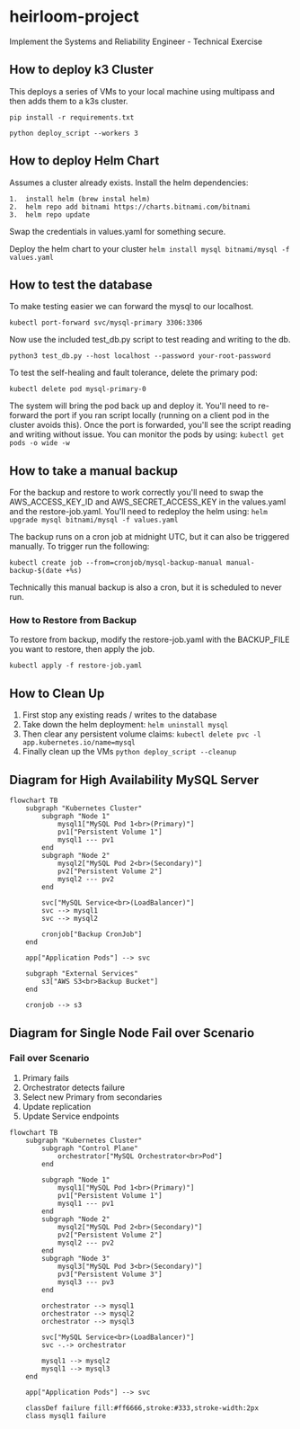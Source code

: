 # heirloom-project
Implement the Systems and Reliability Engineer - Technical Exercise

## How to deploy k3 Cluster

This deploys a series of VMs to your local machine using multipass and then adds them to a k3s cluster.

`pip install -r requirements.txt`

`python deploy_script --workers 3`


## How to deploy Helm Chart

Assumes a cluster already exists.
Install the helm dependencies:

    1.  install helm (brew instal helm)
    2.  helm repo add bitnami https://charts.bitnami.com/bitnami
    3.  helm repo update

Swap the credentials in values.yaml for something secure.

Deploy the helm chart to your cluster
`helm install mysql bitnami/mysql -f values.yaml`

## How to test the database
To make testing easier we can forward the mysql to our localhost.

```shell
kubectl port-forward svc/mysql-primary 3306:3306
```

Now use the included test_db.py script to test reading and writing to the db.
```shell
python3 test_db.py --host localhost --password your-root-password
```

To test the self-healing and fault tolerance, delete the primary pod:
```shell
kubectl delete pod mysql-primary-0
```

The system will bring the pod back up and deploy it. You'll need to re-forward the port if you ran 
script locally (running on a client pod in the cluster avoids this). 
Once the port is forwarded, you'll see the script reading and writing without issue.
You can monitor the pods by using: `kubectl get pods -o wide -w`

## How to take a manual backup 
For the backup and restore to work correctly you'll need to swap the AWS_ACCESS_KEY_ID and AWS_SECRET_ACCESS_KEY 
in the values.yaml and the restore-job.yaml. You'll need to redeploy the helm using:
`helm upgrade mysql bitnami/mysql -f values.yaml`

The backup runs on a cron job at midnight UTC, but it can also be triggered manually. 
To trigger run the following:
```shell
kubectl create job --from=cronjob/mysql-backup-manual manual-backup-$(date +%s)
```
Technically this manual backup is also a cron, but it is scheduled to never run.

### How to Restore from Backup

To restore from backup, modify the restore-job.yaml with the BACKUP_FILE you want to restore, then apply the job.

```shell
kubectl apply -f restore-job.yaml
```

## How to Clean Up
1. First stop any existing reads / writes to the database
2. Take down the helm deployment: 
`helm uninstall mysql`
3. Then clear any persistent volume claims: `kubectl delete pvc -l app.kubernetes.io/name=mysql`
4. Finally clean up the VMs `python deploy_script --cleanup`


## Diagram for High Availability MySQL Server
```mermaid
flowchart TB
    subgraph "Kubernetes Cluster"
        subgraph "Node 1"
            mysql1["MySQL Pod 1<br>(Primary)"]
            pv1["Persistent Volume 1"]
            mysql1 --- pv1
        end
        subgraph "Node 2"
            mysql2["MySQL Pod 2<br>(Secondary)"]
            pv2["Persistent Volume 2"]
            mysql2 --- pv2
        end

        svc["MySQL Service<br>(LoadBalancer)"]
        svc --> mysql1
        svc --> mysql2

        cronjob["Backup CronJob"]
    end

    app["Application Pods"] --> svc

    subgraph "External Services"
        s3["AWS S3<br>Backup Bucket"]
    end

    cronjob --> s3
```

## Diagram for Single Node Fail over Scenario

### Fail over Scenario

1. Primary fails
2. Orchestrator detects failure
3. Select new Primary from secondaries
4. Update replication
5. Update Service endpoints


```mermaid
flowchart TB
    subgraph "Kubernetes Cluster"
        subgraph "Control Plane"
            orchestrator["MySQL Orchestrator<br>Pod"]
        end

        subgraph "Node 1"
            mysql1["MySQL Pod 1<br>(Primary)"]
            pv1["Persistent Volume 1"]
            mysql1 --- pv1
        end
        subgraph "Node 2"
            mysql2["MySQL Pod 2<br>(Secondary)"]
            pv2["Persistent Volume 2"]
            mysql2 --- pv2
        end
        subgraph "Node 3"
            mysql3["MySQL Pod 3<br>(Secondary)"]
            pv3["Persistent Volume 3"]
            mysql3 --- pv3
        end

        orchestrator --> mysql1
        orchestrator --> mysql2
        orchestrator --> mysql3

        svc["MySQL Service<br>(LoadBalancer)"]
        svc -.-> orchestrator

        mysql1 --> mysql2
        mysql1 --> mysql3
    end

    app["Application Pods"] --> svc

    classDef failure fill:#ff6666,stroke:#333,stroke-width:2px
    class mysql1 failure
```